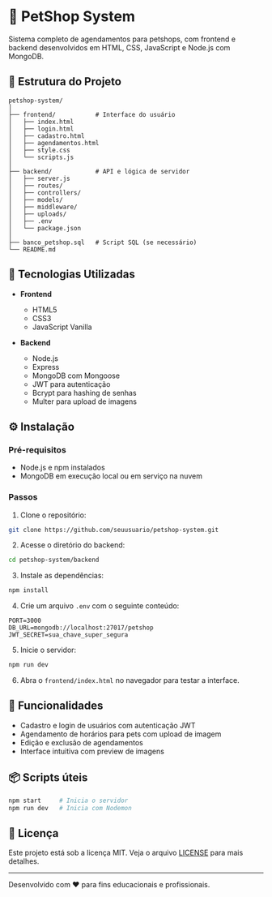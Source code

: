 # 🐾 PetShop System

Sistema completo de agendamentos para petshops, com frontend e backend desenvolvidos em HTML, CSS, JavaScript e Node.js com MongoDB.

## 📁 Estrutura do Projeto

```
petshop-system/
│
├── frontend/           # Interface do usuário
│   ├── index.html
│   ├── login.html
│   ├── cadastro.html
│   ├── agendamentos.html
│   ├── style.css
│   └── scripts.js
│
├── backend/            # API e lógica de servidor
│   ├── server.js
│   ├── routes/
│   ├── controllers/
│   ├── models/
│   ├── middleware/
│   ├── uploads/
│   ├── .env
│   └── package.json
│
├── banco_petshop.sql   # Script SQL (se necessário)
└── README.md
```

## 🚀 Tecnologias Utilizadas

- **Frontend**
  - HTML5
  - CSS3
  - JavaScript Vanilla

- **Backend**
  - Node.js
  - Express
  - MongoDB com Mongoose
  - JWT para autenticação
  - Bcrypt para hashing de senhas
  - Multer para upload de imagens

## ⚙️ Instalação

### Pré-requisitos

- Node.js e npm instalados
- MongoDB em execução local ou em serviço na nuvem

### Passos

1. Clone o repositório:

```bash
git clone https://github.com/seuusuario/petshop-system.git
```

2. Acesse o diretório do backend:

```bash
cd petshop-system/backend
```

3. Instale as dependências:

```bash
npm install
```

4. Crie um arquivo `.env` com o seguinte conteúdo:

```
PORT=3000
DB_URL=mongodb://localhost:27017/petshop
JWT_SECRET=sua_chave_super_segura
```

5. Inicie o servidor:

```bash
npm run dev
```

6. Abra o `frontend/index.html` no navegador para testar a interface.

## 🔐 Funcionalidades

- Cadastro e login de usuários com autenticação JWT
- Agendamento de horários para pets com upload de imagem
- Edição e exclusão de agendamentos
- Interface intuitiva com preview de imagens

## 📦 Scripts úteis

```bash
npm start     # Inicia o servidor
npm run dev   # Inicia com Nodemon
```

## 📝 Licença

Este projeto está sob a licença MIT. Veja o arquivo [LICENSE](LICENSE) para mais detalhes.

---

Desenvolvido com ❤️ para fins educacionais e profissionais.
